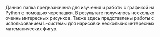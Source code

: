 Данная папка предназначена для изучения и работы с графикой на Python с помощью черепашки. В результате получилось несколько оченнь интересных рисунков. Также здесь представлены работы с использованием L-системы для нарисовки нескольких интересных математических фигур.
